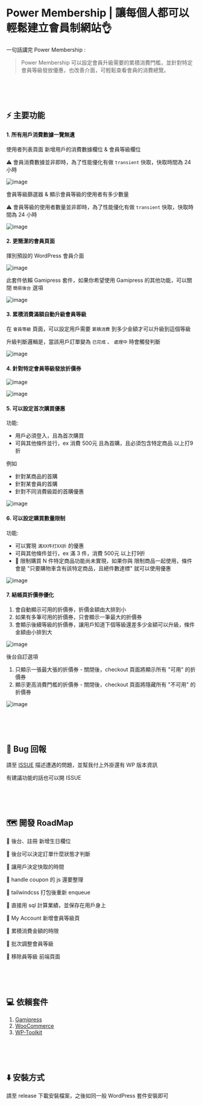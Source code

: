 # Power Membership | 讓每個人都可以輕鬆建立會員制網站👌
一句話講完 Power Membership :

> Power Membership 可以設定會員升級需要的累積消費門檻，並針對特定會員等級發放優惠，也改善介面，可輕鬆查看會員的消費總覽。

<br><br><br>

## ⚡ 主要功能

#### 1. 所有用戶消費數據一覽無遺

使用者列表頁面 新增用戶的消費數據欄位 & 會員等級欄位

⚠ 會員消費數據並非即時，為了性能優化有做 `transient` 快取，快取時間為 24 小時

![image](https://github.com/j7-dev/wp-power-membership/assets/9213776/71bcf616-e497-4d64-b017-2067e3f245da)


會員等級篩選器 & 顯示會員等級的使用者有多少數量

⚠ 會員等級的使用者數量並非即時，為了性能優化有做 `transient` 快取，快取時間為 24 小時

![image](https://github.com/j7-dev/wp-power-membership/assets/9213776/4c4c58da-d2a4-4830-8af2-ab83ac66a2dc)



#### 2. 更簡潔的會員頁面

揮別預設的 WordPress 會員介面

![image](https://github.com/j7-dev/wp-power-membership/assets/9213776/021542b2-8968-40f1-a4f5-5f36050719e7)

此套件依賴 Gamipress 套件，如果你希望使用 Gamipress 的其他功能，可以關閉 `簡易後台` 選項

![image](https://github.com/j7-dev/wp-power-membership/assets/9213776/84d85bb5-9516-4dd5-baf7-169089a87a6b)



#### 3. 累積消費滿額自動升級會員等級

在 `會員等級` 頁面，可以設定用戶需要 `累積消費` 到多少金額才可以升級到這個等級

升級判斷邏輯是，當該用戶訂單變為 `已完成` 、 `處理中` 時會觸發判斷

![image](https://github.com/j7-dev/wp-power-membership/assets/9213776/58ae1b7a-fd1b-4079-b204-ff1a246c15aa)



#### 4. 針對特定會員等級發放折價券

![image](https://github.com/j7-dev/wp-power-membership/assets/9213776/2e55581d-032d-42b6-968d-f92fe29e5d20)


![image](https://github.com/j7-dev/wp-power-membership/assets/9213776/c575cd1c-5494-4d22-8a34-5da58b336c17)

#### 5. 可以設定首次購買優惠

功能:
 - 用戶必須登入，且為首次購買
 - 可與其他條件並行，ex 消費 500元 且為首購，且必須包含特定商品 以上打9折

例如
 - 針對某商品的首購
 - 針對某會員的首購
 - 針對不同消費級距的首購優惠
   
![image](https://github.com/j7-dev/wp-power-membership/assets/9213776/fc51e958-cd32-4570-bf36-b239cfc92834)


#### 6. 可以設定購買數量限制

功能:
 - 可以實現 `滿XX件打XX折` 的優惠
 - 可與其他條件並行，ex 滿 3 件，消費 500元 以上打9折
 - 🚩 限制購買 N 件特定商品功能尚未實現，如果你與 限制商品一起使用，條件會是 "只要購物車含有該特定商品，且總件數達標" 就可以使用優惠

![image](https://github.com/j7-dev/wp-power-membership/assets/9213776/c429eb76-40e9-4482-bc16-8cbac72739cb)




#### 7. 結帳頁折價券優化

1. 會自動顯示可用的折價券，折價金額由大排到小
2. 如果有多筆可用的折價券，只會顯示一筆最大的折價券
3. 會顯示後續等級的折價券，讓用戶知道下個等級還差多少金額可以升級，條件金額由小排到大

![image](https://github.com/j7-dev/wp-power-membership/assets/9213776/852d70a2-9e07-453b-a955-90e6f16e0371)

後台自訂選項
1. 只顯示一張最大張的折價券 - 關閉後，checkout 頁面將顯示所有 "可用" 的折價券
2. 顯示更高消費門檻的折價券 - 關閉後，checkout 頁面將隱藏所有 "不可用" 的折價券

![image](https://github.com/j7-dev/wp-power-membership/assets/9213776/ef950608-0c63-4c07-a624-ba7a4b581f37)




<br><br><br>

 ## 🐞 Bug 回報

請至 [ISSUE](https://github.com/j7-dev/wp-power-membership/issues) 描述遭遇的問題，並幫我付上外掛還有 WP 版本資訊

有建議功能的話也可以開 ISSUE

<br><br><br>

## 🗺️ 開發 RoadMap

🔲 後台、註冊 新增生日欄位

🔲 後台可以決定訂單什麼狀態才判斷

🔲 讓用戶決定快取的時間

🔲 handle coupon 的 js 還要整理

🔲 tailwindcss 打包後重新 enqueue

🔲 直接用 sql 計算業績，並保存在用戶身上

🔲 My Account 新增會員等級頁

🔲 累積消費金額的時限

🔲 批次調整會員等級

🔲 移除員等級 前端頁面


<br><br><br>


 ## 💻 依賴套件
1. [Gamipress](https://tw.wordpress.org/plugins/gamipress/)
2. [WooCommerce](https://tw.wordpress.org/plugins/woocommerce/)
3. [WP-Toolkit](https://github.com/j7-dev/wp-toolkit)


<br><br><br>




## ⬇️ 安裝方式

請至 release 下載安裝檔案，之後如同一般 WordPress 套件安裝即可
